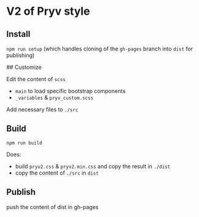 # V2 of Pryv style

## Install

`npm run setup` (which handles cloning of the `gh-pages` branch into `dist` for publishing)

## Customize

Edit the content of `scss`
- `main` to load specific bootstrap components
- `_variables` & `pryv_custom.scss`

Add necessary files to `./src`

## Build 

`npm run build`

Does:

- build `pryv2.css` & `pryv2.min.css` and copy the result in `./dist`
- copy the content of `./src` in `dist`

## Publish

push the content of dist in gh-pages